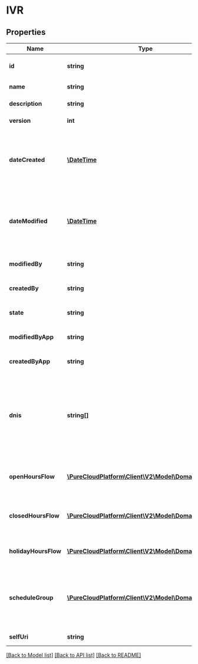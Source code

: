 # IVR

## Properties
Name | Type | Description | Notes
------------ | ------------- | ------------- | -------------
**id** | **string** | The globally unique identifier for the object. | [optional] 
**name** | **string** | The name of the entity. | 
**description** | **string** | The resource&#39;s description. | [optional] 
**version** | **int** | The current version of the resource. | [optional] 
**dateCreated** | [**\DateTime**](\DateTime.md) | The date the resource was created. Date time is represented as an ISO-8601 string. For example: yyyy-MM-ddTHH:mm:ss.SSSZ | [optional] 
**dateModified** | [**\DateTime**](\DateTime.md) | The date of the last modification to the resource. Date time is represented as an ISO-8601 string. For example: yyyy-MM-ddTHH:mm:ss.SSSZ | [optional] 
**modifiedBy** | **string** | The ID of the user that last modified the resource. | [optional] 
**createdBy** | **string** | The ID of the user that created the resource. | [optional] 
**state** | **string** | Indicates if the resource is active, inactive, or deleted. | [optional] 
**modifiedByApp** | **string** | The application that last modified the resource. | [optional] 
**createdByApp** | **string** | The application that created the resource. | [optional] 
**dnis** | **string[]** | The phone number(s) to contact the IVR by.  Each phone number must be unique and not in use by another resource.  For example, a user and an iVR cannot have the same phone number. | [optional] 
**openHoursFlow** | [**\PureCloudPlatform\Client\V2\Model\DomainEntityRef**](DomainEntityRef.md) | The Architect flow to execute during the hours an organization is open. | [optional] 
**closedHoursFlow** | [**\PureCloudPlatform\Client\V2\Model\DomainEntityRef**](DomainEntityRef.md) | The Architect flow to execute during the hours an organization is closed. | [optional] 
**holidayHoursFlow** | [**\PureCloudPlatform\Client\V2\Model\DomainEntityRef**](DomainEntityRef.md) | The Architect flow to execute during an organization&#39;s holiday hours. | [optional] 
**scheduleGroup** | [**\PureCloudPlatform\Client\V2\Model\DomainEntityRef**](DomainEntityRef.md) | The schedule group defining the open and closed hours for an organization.  If this is provided, an open flow and a closed flow must be specified as well. | [optional] 
**selfUri** | **string** | The URI for this object | [optional] 

[[Back to Model list]](../README.md#documentation-for-models) [[Back to API list]](../README.md#documentation-for-api-endpoints) [[Back to README]](../README.md)


